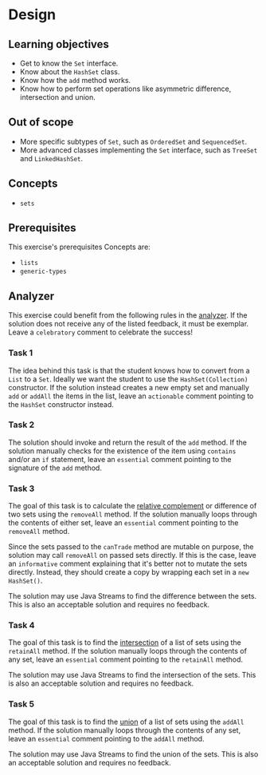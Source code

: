 # Design

## Learning objectives

- Get to know the `Set` interface.
- Know about the `HashSet` class.
- Know how the `add` method works.
- Know how to perform set operations like asymmetric difference, intersection and union.

## Out of scope

- More specific subtypes of `Set`, such as `OrderedSet` and `SequencedSet`.
- More advanced classes implementing the `Set` interface, such as `TreeSet` and `LinkedHashSet`.

## Concepts

- `sets`

## Prerequisites

This exercise's prerequisites Concepts are:

- `lists`
- `generic-types`

## Analyzer

This exercise could benefit from the following rules in the [analyzer].
If the solution does not receive any of the listed feedback, it must be exemplar.
Leave a `celebratory` comment to celebrate the success!

### Task 1

The idea behind this task is that the student knows how to convert from a `List` to a `Set`.
Ideally we want the student to use the `HashSet(Collection)` constructor.
If the solution instead creates a new empty set and manually `add` or `addAll` the items in the list, leave an `actionable` comment pointing to the `HashSet` constructor instead.

### Task 2

The solution should invoke and return the result of the `add` method.
If the solution manually checks for the existence of the item using `contains` and/or an `if` statement, leave an `essential` comment pointing to the signature of the `add` method.

### Task 3

The goal of this task is to calculate the [relative complement][set-relative-complement] or difference of two sets using the `removeAll` method.
If the solution manually loops through the contents of either set, leave an `essential` comment pointing to the `removeAll` method.

Since the sets passed to the `canTrade` method are mutable on purpose, the solution may call `removeAll` on passed sets directly.
If this is the case, leave an `informative` comment explaining that it's better not to mutate the sets directly.
Instead, they should create a copy by wrapping each set in a `new HashSet()`.

The solution may use Java Streams to find the difference between the sets.
This is also an acceptable solution and requires no feedback.

### Task 4

The goal of this task is to find the [intersection][set-intersection] of a list of sets using the `retainAll` method.
If the solution manually loops through the contents of any set, leave an `essential` comment pointing to the `retainAll` method.

The solution may use Java Streams to find the intersection of the sets.
This is also an acceptable solution and requires no feedback.

### Task 5

The goal of this task is to find the [union][set-union] of a list of sets using the `addAll` method.
If the solution manually loops through the contents of any set, leave an `essential` comment pointing to the `addAll` method.

The solution may use Java Streams to find the union of the sets.
This is also an acceptable solution and requires no feedback.

[analyzer]: https://github.com/exercism/java-analyzer
[set-relative-complement]: https://www.baeldung.com/java-set-operations#4-the-relative-complement-of-sets
[set-intersection]: https://www.baeldung.com/java-set-operations#2-the-intersection-of-sets
[set-union]: https://www.baeldung.com/java-set-operations#3-the-union-of-sets
